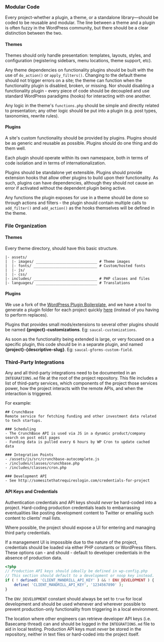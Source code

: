 ### Modular Code

Every project-whether a plugin, a theme, or a standalone library—should be coded to be reusable and modular. The line between a theme and a plugin is often fuzzy in the WordPress community, but there should be a clear distinction between the two.

#### Themes

Themes should only handle presentation: templates, layouts, styles, and configuration (registering sidebars, menu locations, theme support, etc).

Any theme dependencies on functionality plugins should be built with the use of `do_action()` or `apply_filters()`. Changing to the default theme should not trigger errors on a site; the theme can function when the functionality plugin is disabled, broken, or missing. Nor should disabling a functionality plugin - every piece of code should be decoupled and use standard WordPress paradigms (hooks) for interacting with one another.

Any logic in the theme's `functions.php` should be simple and directly related to presentation; any other logic should be put into a plugin (e.g. post types, taxonomies, rewrite rules).

#### Plugins

A site's custom functionality should be provided by plugins. Plugins should be as generic and reusable as possible. Plugins should do one thing and do them well.

Each plugin should operate within its own namespace, both in terms of code isolation and in terms of internationalization.

Plugins should be standalone yet extensible. Plugins should provide extension hooks that allow other plugins to build upon their functionality. As such, plugins can have dependencies, although they should not cause an error if activated without the dependent plugin being active.

Any functions the plugin exposes for use in a theme should be done so through actions and filters - the plugin should contain multiple calls to `add_filter()` and `add_action()` as the hooks themselves will be defined in the theme.

### File Organization

#### Themes

Every theme directory, should have this basic structure.

```
|- assets/
|  |- images/ ____________________________ # Theme images
|  |- fonts/ _____________________________ # Custom/hosted fonts
|  |- js/
|  |- css/
|- includes/ _____________________________ # PHP classes and files
|- languages/ ____________________________ # Translations
```

#### Plugins

We use a fork of the [WordPress Plugin Boilerplate](https://github.com/saucal/WordPress-Plugin-Boilerplate), and we have a tool to generate a plugin folder for each project quickly [here](http://bitcoinlabs.saucal.com:3456/) (instead of you having to perform replaces).

Plugins that provides small mods/extensions to several other plugins should be named **{project}-customizations**. Eg: `saucal-customizations`. 

As soon as the functionality being extended is large, or very focused on a specific plugin, this code should be in a separate plugin, and named **{project}-{descriptive-slug}**. Eg: `saucal-gforms-custom-field`.

### Third-Party Integrations

Any and all third-party integrations need to be documented in an `INTEGRATIONS.md` file at the root of the project repository. This file includes a list of third-party services, which components of the project those services power, how the project interacts with the remote APIs, and when the interaction is triggered.

For example:

```
## CrunchBase
Remote service for fetching funding and other investment data related to tech startups.

### Scheduling
- The CrunchBase API is used via JS in a dynamic product/company search on post edit pages
- Funding data is pulled every 6 hours by WP Cron to update cached data

### Integration Points
- /assets/js/src/crunchbase-autocomplete.js
- /includes/classes/crunchbase.php
- /includes/classes/cron.php

### Development API
- See http://somesitethatrequireslogin.com/credentials-for-project
```

#### API Keys and Credentials

Authentication credentials and API keys should _never_ be hard-coded into a project. Hard-coding production credentials leads to embarrassing eventualities like posting development content to Twitter or emailing such content to clients' mail lists.

Where possible, the project should expose a UI for entering and managing third party credentials.

If a management UI is impossible due to the nature of the project, credentials should be loaded via either PHP constants or WordPress filters. These options can - and should - default to developer credentials in the absence of production data.

```php
<?php
// Production API keys should ideally be defined in wp-config.php
// This section should default to a development or noop key instead.
if ( ! defined( 'CLIENT_MANDRILL_API_KEY' ) && ! ENV_DEVELOPMENT ) {
	define( 'CLIENT_MANDRILL_API_KEY', '1234567890' );
}
```

The `ENV_DEVELOPMENT` constant should always be set to `true` for local development and should be used whenever and wherever possible to prevent production-only functionality from triggering in a local environment.

The location where other engineers can retrieve developer API keys (i.e. Basecamp thread) can and should be logged in the `INTEGRATIONS.md` file to aid in local testing. Production API keys must _never_ be stored in the repository, neither in text files or hard-coded into the project itself.
